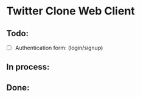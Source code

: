 # Twitter Clone Web Client

## Todo:
- [ ] Authentication form: (login/signup)

## In process:

## Done:
